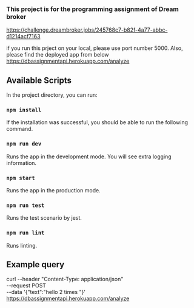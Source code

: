 ### This project is for the programming assignment of Dream broker
https://challenge.dreambroker.jobs/245768c7-b82f-4a77-abbc-d1214acf7163 <br />

if you run this prject on your local, please use port number 5000.
Also, please find the deployed app from below https://dbassignmentapi.herokuapp.com/analyze

## Available Scripts

In the project directory, you can run:

### `npm install`

If the installation was successful, you should be able to run the following command.

### `npm run dev`
Runs the app in the development mode. You will see extra logging information.<br />

### `npm start`
Runs the app in the production mode.<br />

### `npm run test`
Runs the test scenario by jest.<br />

### `npm run lint`
Runs linting.<br />

## Example query

 curl --header "Content-Type: application/json" \
            --request POST \
            --data '{"text":"hello 2 times  "}' \
            https://dbassignmentapi.herokuapp.com/analyze

